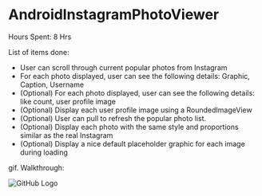 AndroidInstagramPhotoViewer
===============

Hours Spent: 8 Hrs

List of items done:

- User can scroll through current popular photos from Instagram
- For each photo displayed, user can see the following details: Graphic, Caption, Username
- (Optional) For each photo displayed, user can see the following details: like count, user profile image 
- (Optional) Display each user profile image using a RoundedImageView
- (Optional) User can pull to refresh the popular photo list.
- (Optional) Display each photo with the same style and proportions similar as the real Instagram
- (Optional) Display a nice default placeholder graphic for each image during loading

gif. Walkthrough: 

![GitHub Logo](/record.gif)
